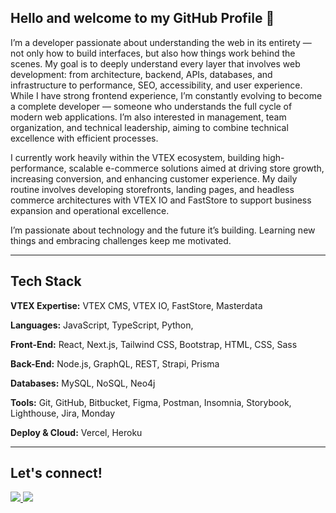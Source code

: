 ## Hello and welcome to my GitHub Profile 🤘

I’m a developer passionate about understanding the web in its entirety — not only how to build interfaces, but also how things work behind the scenes. My goal is to deeply understand every layer that involves web development: from architecture, backend, APIs, databases, and infrastructure to performance, SEO, accessibility, and user experience. While I have strong frontend experience, I’m constantly evolving to become a complete developer — someone who understands the full cycle of modern web applications. I’m also interested in management, team organization, and technical leadership, aiming to combine technical excellence with efficient processes.

I currently work heavily within the VTEX ecosystem, building high-performance, scalable e-commerce solutions aimed at driving store growth, increasing conversion, and enhancing customer experience. My daily routine involves developing storefronts, landing pages, and headless commerce architectures with VTEX IO and FastStore to support business expansion and operational excellence.

I’m passionate about technology and the future it’s building. Learning new things and embracing challenges keep me motivated.

---

## Tech Stack

**VTEX Expertise:**  VTEX CMS, VTEX IO, FastStore, Masterdata

**Languages:**  JavaScript, TypeScript, Python, 

**Front-End:**  React, Next.js, Tailwind CSS, Bootstrap, HTML, CSS, Sass

**Back-End:**  Node.js, GraphQL, REST, Strapi, Prisma

**Databases:**  MySQL, NoSQL, Neo4j

**Tools:**  Git, GitHub, Bitbucket, Figma, Postman, Insomnia, Storybook, Lighthouse, Jira, Monday

**Deploy & Cloud:**  Vercel, Heroku

---

##   Let's connect!
<p>
  <a href="mailto:gbrregisdev@gmail.com">
    <img src="https://img.shields.io/badge/Gmail-D14836?style=for-the-badge&logo=gmail&logoColor=white"/>
  </a>
  <a href="https://www.linkedin.com/in/gabrielregisdev/" target="_blank">
    <img src="https://img.shields.io/badge/LinkedIn-0077B5?style=for-the-badge&logo=linkedin&logoColor=white"/>
  </a>
</p>
